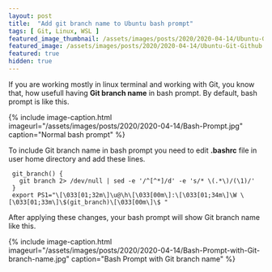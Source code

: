 ```yaml
---
layout: post
title:  "Add git branch name to Ubuntu bash prompt"
tags: [ Git, Linux, WSL ]
featured_image_thumbnail: /assets/images/posts/2020/2020-04-14/Ubuntu-Git-Github.jpg
featured_image: /assets/images/posts/2020/2020-04-14/Ubuntu-Git-Github.jpg
featured: true
hidden: true
---
```

If you are working mostly in linux terminal and working with Git, you know that, how usefull having **Git branch name**
in bash prompt. 
By default, bash prompt is like this.

{% include image-caption.html imageurl="/assets/images/posts/2020/2020-04-14/Bash-Prompt.jpg" caption="Normal bash prompt" %}

To include Git branch name in bash prompt you need to edit **.bashrc** file in user home directory and add these lines. 

<pre><code class="language-java"> git_branch() {
   git branch 2> /dev/null | sed -e '/^[^*]/d' -e 's/* \(.*\)/(\1)/'
 }
 export PS1="\[\033[01;32m\]\u@\h\[\033[00m\]:\[\033[01;34m\]\W \[\033[01;33m\]\$(git_branch)\[\033[00m\]\$ "
</code></pre>

After applying these changes, your bash prompt will show Git branch name like this.

{% include image-caption.html imageurl="/assets/images/posts/2020/2020-04-14/Bash-Prompt-with-Git-branch-name.jpg" caption="Bash Prompt with Git branch name" %}



